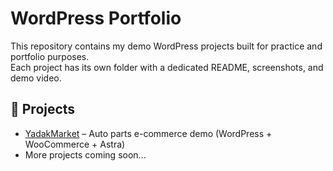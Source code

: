 # WordPress Portfolio

This repository contains my demo WordPress projects built for practice and portfolio purposes.  
Each project has its own folder with a dedicated README, screenshots, and demo video.

## 📂 Projects
- [YadakMarket](./YadakMarket) – Auto parts e-commerce demo (WordPress + WooCommerce + Astra)
- More projects coming soon...

